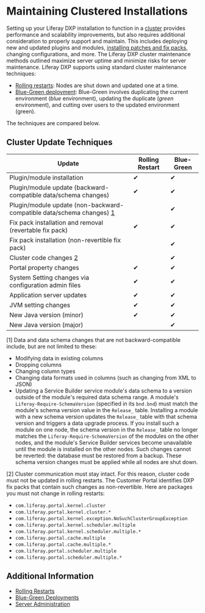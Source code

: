 # Maintaining Clustered Installations

Setting up your Liferay DXP installation to function in a [cluster](../../setting-up-liferay-dxp/configuring-clustering-for-high-availability/01-introduction-to-clustering-liferay-dxp.md) provides performance and scalability improvements, but also requires additional consideration to properly support and maintain. This includes deploying new and updated plugins and modules, [installing patches and fix packs](../../maintaining-a-liferay-dxp-installation/installing-patches/introduction-to-installing-patches.md), changing configurations, and more. The Liferay DXP cluster maintenance methods outlined maximize server uptime and minimize risks for server maintenance. Liferay DXP supports using standard cluster maintenance techniques:

* [Rolling restarts](./rolling-restarts.md): Nodes are shut down and updated one at a time.
* [Blue-Green deployment](./blue-green-deployments.md): Blue-Green involves duplicating the current environment (*blue* environment), updating the duplicate (*green* environment), and cutting over users to the updated environment (green).

The techniques are compared below.

## Cluster Update Techniques

| Update | Rolling Restart | Blue-Green |
| --- | --- | --- |
| Plugin/module installation | &#10004; | &#10004; |
| Plugin/module update (backward-compatible data/schema changes) | &#10004; | &#10004; |
| Plugin/module update (non-backward-compatible data/schema changes) [1](#one) |  | &#10004; |
| Fix pack installation and removal (revertable fix pack) | &#10004; | &#10004; |
| Fix pack installation (non-revertible fix pack) |  | &#10004; |
| Cluster code changes [2](#two) |  | &#10004; |
| Portal property changes | &#10004; | &#10004; |
| System Setting changes via configuration admin files | &#10004; | &#10004; |
| Application server updates | &#10004; | &#10004; |
| JVM setting changes | &#10004; | &#10004; |
| New Java version (minor) | &#10004; | &#10004; |
| New Java version (major) |  | &#10004; |

[<a name="one">1</a>] Data and data schema changes that are not
backward-compatible include, but are not limited to these:

* Modifying data in existing columns
* Dropping columns
* Changing column types
* Changing data formats used in columns (such as changing from XML to JSON)
* Updating a Service Builder service module's data schema to a version outside of the module's required data schema range. A module's `Liferay-Require-SchemaVersion` (specified in its `bnd.bnd`) must match the module's schema version value in the `Release_` table. Installing a module with a new schema version updates the `Release_` table with that schema version and triggers a data upgrade process. If you install such a module on one node, the schema version in the `Release_` table no longer matches the `Liferay-Require-SchemaVersion` of the modules on the other nodes, and the module's Service Builder services become unavailable until the module is installed on the other nodes. Such changes cannot be reverted: the database must be restored from a backup. These schema version changes must be applied while all nodes are shut down.

[<a name="two">2</a>] Cluster communication must stay intact. For this reason, cluster code must not be updated in rolling restarts. The Customer Portal identifies DXP fix packs that contain such changes as non-revertible. Here are packages you must not change in rolling restarts:

* `com.liferay.portal.kernel.cluster`
* `com.liferay.portal.kernel.cluster.*`
* `com.liferay.portal.kernel.exception.NoSuchClusterGroupException`
* `com.liferay.portal.kernel.scheduler.multiple`
* `com.liferay.portal.kernel.scheduler.multiple.*`
* `com.liferay.portal.cache.multiple`
* `com.liferay.portal.cache.multiple.*`
* `com.liferay.portal.scheduler.multiple`
* `com.liferay.portal.scheduler.multiple.*`

## Additional Information

* [Rolling Restarts](./rolling-restarts.md)
* [Blue-Green Deployments](./blue-green-deployments.md)
* [Server Administration](./../../../system-administration/using-the-server-administration-panel/introduction-to-the-server-administration-panel.md)
